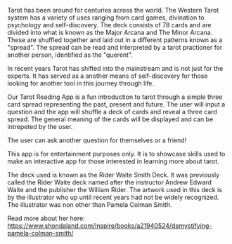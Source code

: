 Tarot has been around for centuries across the world. The Western Tarot system has a variety of uses ranging from card games, divination to psychology and self-discovery. The deck consists of 78 cards and are divided into what is known as the Major Arcana and The Minor Arcana. These are shuffled together and laid out in a different patterns known as a "spread". The spread can be read and interpreted by a tarot practioner for another person, identified as the "querent". 

In recent years Tarot has shifted into the mainstream and is not just for the experts. It has served as a another means of self-discovery for those looking for another tool in this journey through life. 


Our Tarot Reading App is a fun introduction to tarot through a simple three card spread representing the past, present and future. 
The user will input a question and the app will shuffle a deck of cards and reveal a three card spread. 
The general meaning of the cards will be displayed and can be intrepeted by the user. 

The user can ask another question for themselves or a friend!

This app is for entertainment purposes only. It is to showcase skills used to make an interactive app for those interested in learning more about tarot.



The deck used is known as the Rider Waite Smith Deck. It was previously called the Rider Waite deck named after the instructor Andrew Edward Waite and the publisher the William Rider.
The artwork used in this deck is by the illustrator who up until recent years had not be widely recognized. The illustrator was non other than Pamela Colman Smith. 

Read more about her here: https://www.shondaland.com/inspire/books/a21940524/demystifying-pamela-colman-smith/


